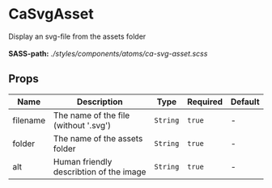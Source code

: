 # CaSvgAsset

Display an svg-file from the assets folder<br><br> **SASS-path:** _./styles/components/atoms/ca-svg-asset.scss_

## Props

<!-- @vuese:CaSvgAsset:props:start -->
|Name|Description|Type|Required|Default|
|---|---|---|---|---|
|filename|The name of the file (without '.svg')|`String`|`true`|-|
|folder|The name of the assets folder|`String`|`true`|-|
|alt|Human friendly describtion of the image|`String`|`true`|-|

<!-- @vuese:CaSvgAsset:props:end -->


